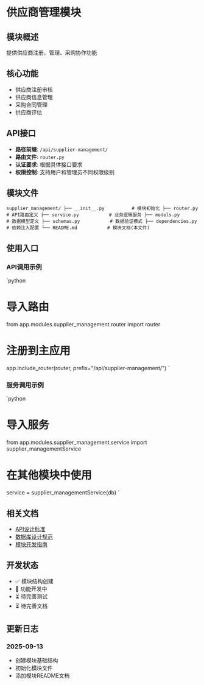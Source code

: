 # 供应商管理模块

## 模块概述

提供供应商注册、管理、采购协作功能

## 核心功能

- 供应商注册审核
- 供应商信息管理
- 采购合同管理
- 供应商评估

## API接口

- **路径前缀**: `/api/supplier-management/`
- **路由文件**: `router.py`
- **认证要求**: 根据具体接口要求
- **权限控制**: 支持用户和管理员不同权限级别

## 模块文件

`
supplier_management/
├── __init__.py          # 模块初始化
├── router.py            # API路由定义
├── service.py           # 业务逻辑服务
├── models.py            # 数据模型定义
├── schemas.py           # 数据验证模式
├── dependencies.py      # 依赖注入配置
└── README.md           # 模块文档(本文件)
`

## 使用入口

### API调用示例

`python
# 导入路由
from app.modules.supplier_management.router import router

# 注册到主应用
app.include_router(router, prefix="/api/supplier-management/")
`

### 服务调用示例

`python
# 导入服务
from app.modules.supplier_management.service import supplier_managementService

# 在其他模块中使用
service = supplier_managementService(db)
`

## 相关文档

- [API设计标准](../../../docs/standards/api-standards.md)
- [数据库设计规范](../../../docs/standards/database-standards.md)
- [模块开发指南](../../../docs/development/module-development-guide.md)

## 开发状态

- ✅ 模块结构创建
- 🔄 功能开发中
- ⏳ 待完善测试
- ⏳ 待完善文档

## 更新日志

### 2025-09-13
- 创建模块基础结构
- 初始化模块文件
- 添加模块README文档
